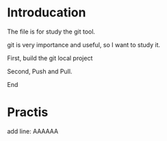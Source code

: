 # Introducation

The file is for study the git tool.

git is very importance and useful, so I want to study it.

First, build the git local project

Second, Push and Pull.

End

# Practis

add line: AAAAAA
